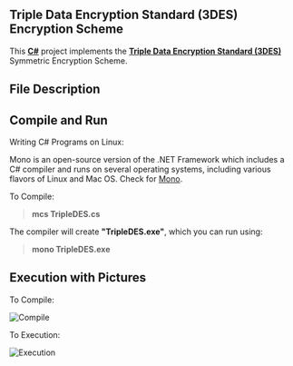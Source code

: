## Triple Data Encryption Standard (3DES) Encryption Scheme

This [**C#**](https://en.wikipedia.org/wiki/C_Sharp_(programming_language)) project implements the **[Triple Data Encryption Standard (3DES)](https://en.wikipedia.org/wiki/Triple_DES)** Symmetric Encryption Scheme. 


## File Description




## Compile and Run
  
  Writing C# Programs on Linux:
  
  Mono is an open-source version of the .NET Framework which includes a C# compiler and runs on several operating systems, including various flavors of Linux and Mac OS. Check for [Mono](https://www.mono-project.com/download/stable/).
  
  To Compile:
  
  > **mcs TripleDES.cs**
  
  The compiler will create **"TripleDES.exe"**, which you can run using:
  
  > **mono TripleDES.exe**
  
  
  ## Execution with Pictures
  
  To Compile:
  
  ![Compile](https://github.com/arupmondal-cs/DES-Encryption/blob/master/Picture/compile.png)
  
  To Execution:
  
  ![Execution](https://github.com/arupmondal-cs/DES-Encryption/blob/master/Picture/run.png)
